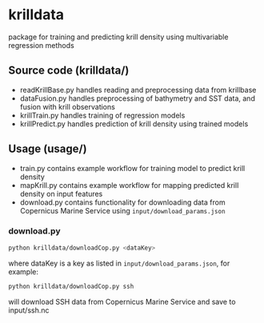 # krilldata
package for training and predicting krill density using multivariable regression methods

## Source code (krilldata/)
- readKrillBase.py handles reading and preprocessing data from krillbase
- dataFusion.py handles preprocessing of bathymetry and SST data, and fusion with krill observations
- krillTrain.py handles training of regression models
- krillPredict.py handles prediction of krill density using trained models

## Usage (usage/)
- train.py contains example workflow for training model to predict krill density
- mapKrill.py contains example workflow for mapping predicted krill density on input features
- download.py contains functionality for downloading data from Copernicus Marine Service using `input/download_params.json`

### download.py
```bash
python krilldata/downloadCop.py <dataKey>
```
where dataKey is a key as listed in `input/download_params.json`, for example:
```bash
python krilldata/downloadCop.py ssh
```
will download SSH data from Copernicus Marine Service and save to input/ssh.nc

